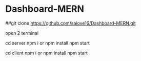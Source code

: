# Dashboard-MERN
##git clone https://github.com/salove16/Dashboard-MERN.git

open 2 terminal

cd server npm i or npm install npm start

cd client npm i or npm install npm start